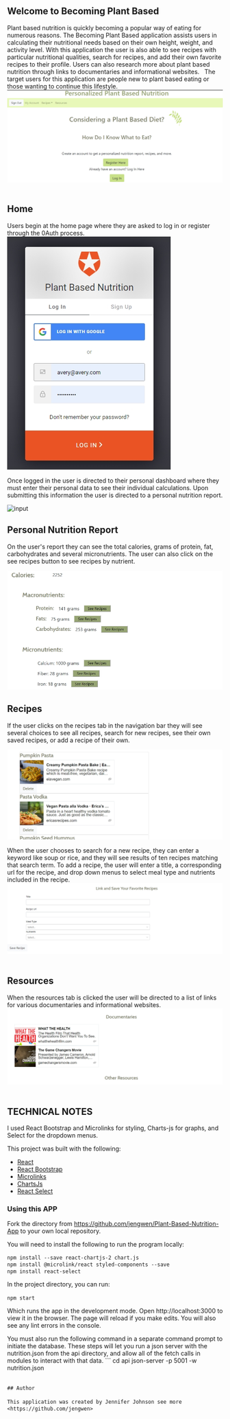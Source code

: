 ## Welcome to Becoming Plant Based

Plant based nutrition is quickly becoming a popular way of eating for numerous reasons.  The Becoming Plant Based application assists users in calculating their nutritional needs based on their own height, weight, and activity level.  With this application the user is also able to see recipes with particular nutritional qualities, search for recipes, and add their own favorite recipes to their profile.  Users can also research more about plant based nutrition through links to documentaries and informational websites.
 &nbsp;
The target users for this application are people new to plant based eating or those wanting to continue this lifestyle.
 &nbsp;
![home](/public/home.jpg)
 &nbsp;
## Home
Users begin at the home page where they are asked to log in or register through the 0Auth process.
 &nbsp;
![logIn](/public/logIn.jpg)
 &nbsp;  

Once logged in the user is directed to their personal dashboard where they must enter their personal data to see their individual calculations.
Upon submitting this information the user is directed to a personal nutrition report.


![input](/public/inputForm.gif)

## Personal Nutrition Report

On the user's report they can see the total calories, grams of protein, fat, carbohydrates and several micronutrients. The user can also click on the see recipes button to see recipes by nutrient.

![report](/public/report.jpg)


## Recipes

If the user clicks on the recipes tab in the navigation bar they will see several choices to see all recipes, search for new recipes, see their own saved recipes, or add a recipe of their own.

![recipes](/public/recipes.jpg)

When the user chooses to search for a new recipe, they can enter a keyword like soup or rice, and they will see results of ten recipes matching that search term.
To add a recipe, the user will enter a title, a corresponding url for the
recipe, and drop down menus to select meal type and nutrients included in the recipe.
 &nbsp;
![add recipe](/public/addrecipe.jpg)
 &nbsp;
## Resources

When the resources tab is clicked the user will be directed to a list of links for various documentaries and informational websites.
 &nbsp;
![resources](/public/resources.jpg)
 &nbsp;
## TECHNICAL NOTES

I used React Bootstrap and Microlinks for styling, Charts-js for graphs, and Select for the dropdown menus.

This project was built with the following:

*  [React](https://www.reactjs.org "React's Homepage")
*  [React Bootstrap](https://react-bootstrap.github.io/ "Bootstrap Homepage")
*  [Microlinks](https://microlink.io/docs/sdk/integrations/react)
*  [ChartsJs](https://www.chartjs.org/docs/latest/)
*  [React Select](https://react-select.com/home)


### Using this APP

Fork the directory from https://github.com/jengwen/Plant-Based-Nutrition-App to your own local repository.



You will need to install the following to run the program locally:

```npm install
npm install --save react-chartjs-2 chart.js
npm install @microlink/react styled-components --save
npm install react-select
```
In the project directory, you can run:

```npm start```

Which runs the app in the development mode.
Open http://localhost:3000 to view it in the browser. The page will reload if you make edits.
You will also see any lint errors in the console.

You must also run the following command in a separate command prompt to initiate the database. These steps will let you run a json server with the nutrition.json from the api directory, and allow all of the fetch calls in modules to interact with that data. ```
cd api
json-server -p 5001 -w nutrition.json
```

## Author

This application was created by Jennifer Johnson see more <https://github.com/jengwen>











